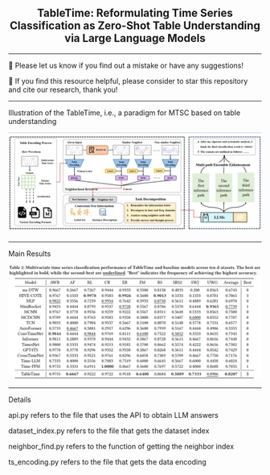 <div align="center">
  <h2><b> TableTime: Reformulating Time Series Classification as Zero-Shot Table Understanding via Large Language Models </b></h2>
</div>

---

🙋 Please let us know if you find out a mistake or have any suggestions!

🌟 If you find this resource helpful, please consider to star this repository and cite our research, thank you!



---
Illustration of the TableTime, i.e., a paradigm for MTSC based on table understanding

<img width="1081" alt="image" src="https://github.com/realwangjiahao/TableTime/blob/main/pic/main.png">


---
Main Results

<img width="1081" alt="image" src="https://github.com/realwangjiahao/TableTime/blob/main/pic/result.png">

---
Details

api.py refers to the file that uses the API to obtain LLM answers

dataset_index.py refers to the file that gets the dataset index

neighbor_find.py refers to the function of getting the neighbor index

ts_encoding.py refers to the file that gets the data encoding
